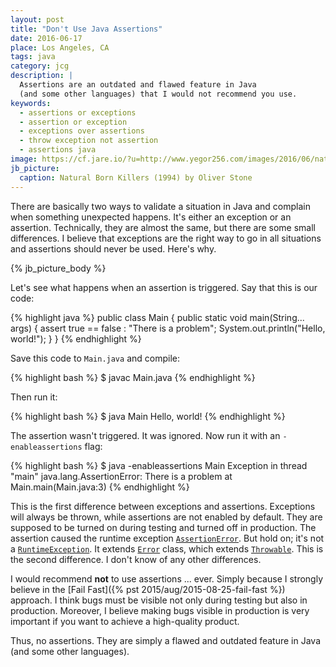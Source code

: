 ```yaml
---
layout: post
title: "Don't Use Java Assertions"
date: 2016-06-17
place: Los Angeles, CA
tags: java
category: jcg
description: |
  Assertions are an outdated and flawed feature in Java
  (and some other languages) that I would not recommend you use.
keywords:
  - assertions or exceptions
  - assertion or exception
  - exceptions over assertions
  - throw exception not assertion
  - assertions java
image: https://cf.jare.io/?u=http://www.yegor256.com/images/2016/06/natural-born-killers.jpg
jb_picture:
  caption: Natural Born Killers (1994) by Oliver Stone
---
```


There are basically two ways to validate a situation in Java and complain
when something unexpected happens. It's either an exception
or an assertion. Technically, they are almost the same, but there are some
small differences. I believe that exceptions are the right way to go
in all situations and assertions should never be used. Here's why.

<!--more-->

{% jb_picture_body %}

Let's see what happens when an assertion is triggered. Say that this
is our code:

{% highlight java %}
public class Main {
  public static void main(String... args) {
    assert true == false : "There is a problem";
    System.out.println("Hello, world!");
  }
}
{% endhighlight %}

Save this code to `Main.java` and compile:

{% highlight bash %}
$ javac Main.java
{% endhighlight %}

Then run it:

{% highlight bash %}
$ java Main
Hello, world!
{% endhighlight %}

The assertion wasn't triggered. It was ignored. Now run it with an
`-enableassertions` flag:

{% highlight bash %}
$ java -enableassertions Main
Exception in thread "main" java.lang.AssertionError: There is a problem
  at Main.main(Main.java:3)
{% endhighlight %}

This is the first difference between exceptions and assertions. Exceptions
will always be thrown, while assertions are not enabled by default. They are
supposed to be turned on during testing and turned off in production.
The assertion caused the runtime exception
[`AssertionError`](https://docs.oracle.com/javase/7/docs/api/java/lang/AssertionError.html). But hold on; it's
not a [`RuntimeException`](https://docs.oracle.com/javase/7/docs/api/java/lang/RuntimeException.html). It extends
[`Error`](https://docs.oracle.com/javase/7/docs/api/java/lang/Error.html) class,
which extends [`Throwable`](https://docs.oracle.com/javase/7/docs/api/java/lang/Throwable.html).
This is the second difference. I don't know of any other differences.

I would recommend **not** to use assertions ... ever. Simply because I strongly
believe in the [Fail Fast]({% pst 2015/aug/2015-08-25-fail-fast %})
approach. I think bugs must be visible not only
during testing but also in production. Moreover, I believe making
bugs visible in production is very important if you want to achieve a high-quality product.

Thus, no assertions. They are simply a flawed and outdated feature in Java
(and some other languages).
